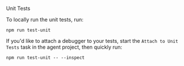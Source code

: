 Unit Tests

To locally run the unit tests, run:

```
npm run test-unit
```

If you'd like to attach a debugger to your tests, start the `Attach to Unit Tests` task in the agent project, then quickly run:

```
npm run test-unit -- --inspect
```
